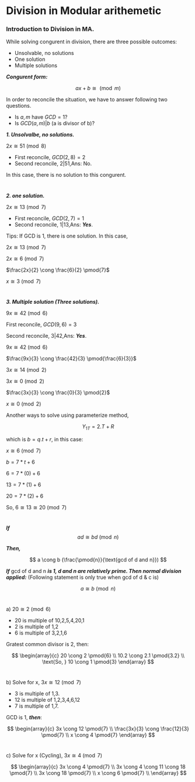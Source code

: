 # Division in Modular arithemetic

### Introduction to Division in MA.

While solving congurent in division, there are three possible outcomes:

- Unsolvable, no solutions
- One solution
- Multiple solutions

***Congurent form:***

$$
ax + b \cong \pmod{m}
$$

In order to reconcile the situation, we have to answer following two questions. 

- Is $a, m$ have $GCD = 1$? 
- Is $GCD(a,m)|b$ (a is divisor of b)?

***1. Unsolvalbe, no solutions.***

$2x \cong 51 \pmod{8}$

- First reconcile, $GCD(2,8) = 2$
- Second reconcile, $2|51$,Ans: No.

In this case, there is no solution to this congurent.
#

***2. one solution.***

$2x \cong 13 \pmod{7}$

- First reconcile, $GCD(2,7) = 1$
- Second reconcile, $1|13$,Ans: ***Yes***.

Tips: If GCD is 1, there is one solution. In this case,

$2x \cong 13 \pmod{7}$

$2x \cong 6 \pmod{7}$

$\frac{2x}{2} \cong \frac{6}{2} \pmod{7}$

$x \cong 3 \pmod{7}$
#

***3. Multiple solution (Three solutions).***

$9x \cong 42 \pmod{6}$

First reconcile, $GCD(9,6) = 3$

Second reconcile, $3|42$,Ans: ***Yes***.

$9x \cong 42 \pmod{6}$

$\frac{9x}{3} \cong \frac{42}{3} \pmod{\frac{6}{3}}$

$3x \cong 14 \pmod{2}$

$3x \cong 0 \pmod{2}$

$\frac{3x}{3} \cong \frac{0}{3} \pmod{2}$

$x \cong 0 \pmod{2}$

Another ways to solve using parameterize method,

$$
Y_{1T} = 2.T + R
$$

which is $b = q . t + r$, in this case:

$x \cong 6 \pmod{7}$

$b = 7*t + 6$

$6 = 7*(0) + 6$

$13 = 7*(1) + 6$

$20 = 7*(2) + 6$

So, $6 \cong 13 \cong 20 \pmod{7}$
#



***If*** 
$$
ad \cong bd \pmod{n}
$$

***Then,***

$$
a \cong b (\frac{\pmod{n}}{\text{gcd of d and n}})
$$

***If*** $\text{gcd of d and n}$ ***is 1, d and n are relatively prime. Then normal division applied:*** (Following statement is only true when gcd of d & c is)

$$
a \cong b \pmod{n}
$$

#

a) $20 \cong 2 \pmod{6}$

- 20 is multiple of 10,2,5,4,20,1
- 2 is multiple of 1,2
- 6 is multiple of 3,2,1,6

Gratest common divisor is 2, then:

$$ \begin{array}{c}
20 \cong 2 \pmod{6} \\
10.2 \cong 2.1 \pmod{3.2} \\
\text{So, } 10 \cong 1 \pmod{3}
\end{array}
$$
#

b) Solve for x, $3x \cong 12 \pmod{7}$

- 3 is multiple of 1,3.
- 12 is multiple of 1,2,3,4,6,12
- 7 is multiple of 1,7.

GCD is 1, ***then***:

$$ \begin{array}{c}
3x \cong 12 \pmod{7} \\
\frac{3x}{3} \cong \frac{12}{3} \pmod{7} \\
x \cong 4 \pmod{7}
\end{array}
$$

#


c) Solve for x (Cycling), $3x \cong 4 \pmod{7}$


$$ \begin{array}{c}
3x \cong 4 \pmod{7} \\
3x \cong 4 \cong 11 \cong 18 \pmod{7} \\
3x \cong 18 \pmod{7} \\
x \cong 6 \pmod{7} \\
\end{array}
$$